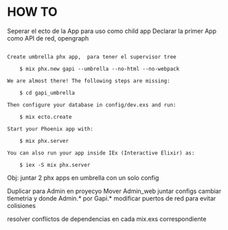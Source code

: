 # HOW TO

Seperar el ecto de la App para uso como child app
Declarar la primer App como API de red, opengraph 

~~~

Create umbrella phx app,  para tener el supervisor tree 

    $ mix phx.new gapi --umbrella --no-html --no-webpack

We are almost there! The following steps are missing:

    $ cd gapi_umbrella

Then configure your database in config/dev.exs and run:

    $ mix ecto.create

Start your Phoenix app with:

    $ mix phx.server

You can also run your app inside IEx (Interactive Elixir) as:

    $ iex -S mix phx.server

~~~

Obj: juntar 2 phx apps en umbrella con un solo config

Duplicar para Admin en proyecyo
Mover Admin_web
juntar configs 
cambiar 
tlemetria
y donde Admin.* por Gapi.*
modificar puertos de red para evitar colisiones

resolver conflictos de dependencias en cada mix.exs correspondiente